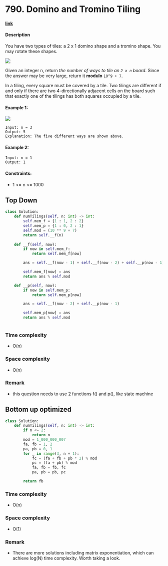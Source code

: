 # 790. Domino and Tromino Tiling

#### [link](https://leetcode.com/problems/domino-and-tromino-tiling/)

#### Description
You have two types of tiles: a 2 x 1 domino shape and a tromino shape. You may rotate these shapes.

![](https://assets.leetcode.com/uploads/2021/07/15/lc-domino.jpg)

Given an integer n, return *the number of ways to tile an `2 x n` board*. Since the answer may be very large, return it **modulo** `10^9 + 7`.

In a tiling, every square must be covered by a tile. Two tilings are different if and only if there are two 4-directionally adjacent cells on the board such that exactly one of the tilings has both squares occupied by a tile.

#### Example 1:
![](https://assets.leetcode.com/uploads/2021/07/15/lc-domino1.jpg)
```
Input: n = 3
Output: 5
Explanation: The five different ways are shown above.
```
#### Example 2:
```
Input: n = 1
Output: 1
```

#### Constraints:
* 1 <= n <= 1000

## Top Down
```python
class Solution:
    def numTilings(self, n: int) -> int:
        self.mem_f = {1 : 1, 2 : 2}
        self.mem_p = {1 : 0, 2 : 1}
        self.mod = (10 ** 9 + 7)
        return self.__f(n)
    
    def __f(self, now):
        if now in self.mem_f:
            return self.mem_f[now]

        ans = self.__f(now - 1) + self.__f(now - 2) + self.__p(now - 1) * 2

        self.mem_f[now] = ans
        return ans % self.mod

    def __p(self, now):
        if now in self.mem_p:
            return self.mem_p[now]

        ans = self.__f(now - 2) + self.__p(now - 1)

        self.mem_p[now] = ans
        return ans % self.mod
        
```
### Time complexity
* O(n)
### Space complexity
* O(n)
### Remark
* this question needs to use 2 functions f() and p(), like state machine

## Bottom up optimized
```python
class Solution:
    def numTilings(self, n: int) -> int:
        if n <= 2:
            return n
        mod = 1_000_000_007
        fa, fb = 1, 2 
        pa, pb = 0, 1
        for _ in range(3, n + 1):
            fc = (fa + fb + pb * 2) % mod
            pc = (fa + pb) % mod
            fa, fb = fb, fc
            pa, pb = pb, pc

        return fb
```
### Time complexity
* O(n)
### Space complexity
* O(1)
### Remark
* There are more solutions including matrix exponentiation, which can achieve log(N) time complexity. Worth taking a look.